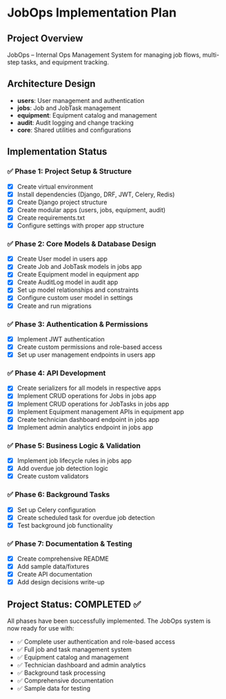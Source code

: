 # JobOps Implementation Plan

## Project Overview
JobOps – Internal Ops Management System for managing job flows, multi-step tasks, and equipment tracking.

## Architecture Design
- **users**: User management and authentication
- **jobs**: Job and JobTask management
- **equipment**: Equipment catalog and management
- **audit**: Audit logging and change tracking
- **core**: Shared utilities and configurations

## Implementation Status

### ✅ Phase 1: Project Setup & Structure
- [x] Create virtual environment
- [x] Install dependencies (Django, DRF, JWT, Celery, Redis)
- [x] Create Django project structure
- [x] Create modular apps (users, jobs, equipment, audit)
- [x] Create requirements.txt
- [x] Configure settings with proper app structure

### ✅ Phase 2: Core Models & Database Design
- [x] Create User model in users app
- [x] Create Job and JobTask models in jobs app
- [x] Create Equipment model in equipment app
- [x] Create AuditLog model in audit app
- [x] Set up model relationships and constraints
- [x] Configure custom user model in settings
- [x] Create and run migrations

### ✅ Phase 3: Authentication & Permissions
- [x] Implement JWT authentication
- [x] Create custom permissions and role-based access
- [x] Set up user management endpoints in users app

### ✅ Phase 4: API Development
- [x] Create serializers for all models in respective apps
- [x] Implement CRUD operations for Jobs in jobs app
- [x] Implement CRUD operations for JobTasks in jobs app
- [x] Implement Equipment management APIs in equipment app
- [x] Create technician dashboard endpoint in jobs app
- [x] Implement admin analytics endpoint in jobs app

### ✅ Phase 5: Business Logic & Validation
- [x] Implement job lifecycle rules in jobs app
- [x] Add overdue job detection logic
- [x] Create custom validators

### ✅ Phase 6: Background Tasks
- [x] Set up Celery configuration
- [x] Create scheduled task for overdue job detection
- [x] Test background job functionality

### ✅ Phase 7: Documentation & Testing
- [x] Create comprehensive README
- [x] Add sample data/fixtures
- [x] Create API documentation
- [x] Add design decisions write-up

## Project Status: COMPLETED ✅

All phases have been successfully implemented. The JobOps system is now ready for use with:

- ✅ Complete user authentication and role-based access
- ✅ Full job and task management system
- ✅ Equipment catalog and management
- ✅ Technician dashboard and admin analytics
- ✅ Background task processing
- ✅ Comprehensive documentation
- ✅ Sample data for testing 